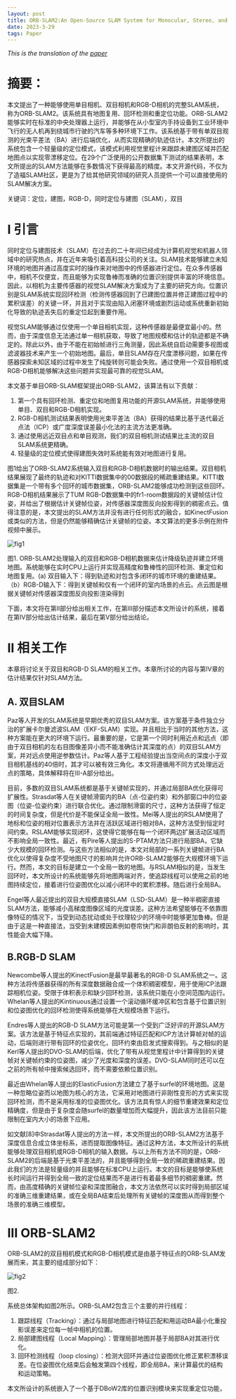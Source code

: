 ```yaml
---
layout: post
title: ORB-SLAM2:An Open-Source SLAM System for Monocular, Stereo, and RGB-D Cameras
date: 2023-3-29 
tags: Paper
---
```


*This is the translation of the [paper](https://arxiv.org/abs/1610.06475)*

# 摘要：

本文提出了一种能够使用单目相机、双目相机和RGB-D相机的完整SLAM系统，称为ORB-SLAM2。该系统具有地图复用、回环检测和重定位功能。ORB-SLAM2能够实时在标准的中央处理器上运行，并能够在从小型室内手持设备到工业环境中飞行的无人机再到绕城市行驶的汽车等多种环境下工作。该系统基于带有单双目观测的光束平差法（BA）进行后端优化，从而实现精确的轨迹估计。本文所提出的系统包含一个轻量级的定位模式，该模式利用视觉里程计来跟踪未建图区域并匹配地图点以实现零漂移定位。在29个广泛使用的公开数据集下测试的结果表明，本文所提出的SLAM方法能够在多数情况下获得最高的精度。本文开源代码，不仅为了造福SLAM社区，更是为了给其他研究领域的研究人员提供一个可以直接使用的SLAM解决方案。

关键词：定位，建图，RGB-D，同时定位与建图（SLAM），双目

# I 引言
同时定位与建图技术（SLAM）在过去的二十年间已经成为计算机视觉和机器人领域中的研究热点，并在近年来吸引着高科技公司的关注。SLAM技术能够建立未知环境的地图并通过高度实时的操作来对地图中的传感器进行定位。在众多传感器中，相机不仅便宜，而且能够为实现鲁棒而准确的位置识别提供丰富的环境信息。因此，以相机为主要传感器的视觉SLAM解决方案成为了主要的研究方向。位置识别是SLAM系统实现回环检测（检测传感器回到了已建图位置并修正建图过程中的累积误差）的关键一环，并且对于实现由陷入闭塞环境或剧烈运动或系统重新初始化导致的轨迹丢失后的重定位起到重要作用。

视觉SLAM能够通过仅使用一个单目相机实现，这种传感器是最便宜最小的。然而，由于深度信息无法通过单一相机获取，导致了地图规模和估计的轨迹都是不确定的。除此以外，由于不能在初始帧进行三角测量，因此系统自启动需要多视图或滤波器技术来产生一个初始地图。最后，单目SLAM存在尺度漂移问题，如果在传感器探索未知区域的过程中发生了纯旋转则可能会失败。通过使用一个双目相机或RGB-D相机能够解决这些问题并实现最可靠的视觉SLAM。

本文基于单目ORB-SLAM框架提出ORB-SLAM2，该算法有以下贡献：

1. 第一个具有回环检测、重定位和地图复用功能的开源SLAM系统，并能够使用单目、双目和RGB-D相机实现。
2. RGB-D相机测试结果表明使用光束平差法（BA）获得的结果比基于迭代最近点法（ICP）或广度深度误差最小化法的主流方法更准确。
3. 通过使用远近双目点和单目观测，我们的双目相机测试结果比主流的双目SLAM系统更精确。
4. 轻量级的定位模式使得建图失效时系统能有效对地图进行复用。

图1给出了ORB-SLAM2系统输入双目和RGB-D相机数据时的输出结果。双目相机结果展现了最终的轨迹和对KITTI数据集中的00数据段的稀疏重建结果。KITTI数据集是一个带有多个回环的城市数据集，ORB-SLAM2能够成功检测到这些回环。RGB-D相机结果展示了TUM RGB-D数据集中的fr1-room数据段的关键帧估计位姿，并给出了根据估计关键帧位姿，对传感器深度图反向投影得到的稠密点云。值得注意的是，本文提出的SLAM方法并没有进行任何形式的融合，如KinectFusion或类似的方法，但是仍然能够精确估计关键帧的位姿。本文算法的更多示例在附件视频中展示。

![fig1](https://effun.xyz/images/ORB-SLAM2/fig1.jpg)

图1. ORB-SLAM2处理输入的双目和RGB-D相机数据来估计降级轨迹并建立环境地图。系统能够在实时CPU上运行并实现高精度和鲁棒性的回环检测、重定位和地图复用。(a) 双目输入下：得到轨迹和对包含多闭环的城市环境的重建结果。（b）RGB-D输入下：得到关键帧和仅有一个闭环的室内场景的点云。点云图是根据关键帧对传感器深度图反向投影渲染得到

下面，本文将在第II部分给出相关工作，在第III部分描述本文所设计的系统，接着在第IV部分给出估计结果，最后在第V部分给出结论。


# II 相关工作

本章将讨论关于双目和RGB-D SLAM的相关工作。本章所讨论的内容与第IV章的估计结果仅针对SLAM方法。

## A. 双目SLAM

Paz等人开发的SLAM系统是早期优秀的双目SLAM方案。该方案基于条件独立分治的扩展卡尔曼滤波SLAM（EKF-SLAM）实现。并且相比于当时的其他方法，这种方案能在更大的环境下运行。最重要的是，它是第一个同时利用近点和远点（即由于双目相机的左右目图像差异小而不能准确估计其深度的点）的双目SLAM方案，并对远点使用逆参数估计。Paz等人基于工程经验提出当空间点的深度小于双目相机基线的40倍时，其才可以被有效三角化。本文将遵循用不同方式处理远近点的策略，具体解释将在III-A部分给出。

目前，多数的双目SLAM系统都是基于关键帧实现的，并通过局部BA优化获得可扩展性。Strasdat等人在关键帧滑窗内的BA（点-位姿约束）和外部窗口中的位姿图（位姿-位姿约束）进行联合优化。通过限制滑窗的尺寸，这种方法获得了恒定的时间复杂度，但是代价是不能保证全局一致性。Mei等人提出的RSLAM使用了地标和位姿的相对位置表示方法并在活跃区域进行相对BA，这种方法受到恒定时间约束。RSLAM能够实现闭环，这使得它能够在每一个闭环两边扩展活动区域而不影响全局一致性。最近，有Pire等人提出的S-PTAM方法只进行局部BA，它缺少大规模的回环检测。与这些方法相似的是，本文对局部的一系列关键帧进行BA优化以使得复杂度不受地图尺寸的影响并允许ORB-SLAM2能够在大规模环境下运行。然而，本文的目标是建立一个全局一致的地图。与RSLAM相似的是，当发生回环时，本文所设计的系统能够先将地图两端对齐，使追踪线程可以使用之前的地图持续定位，接着进行位姿图优化以减小闭环中的累积漂移。随后进行全局BA。

Engel等人最近提出的双目大规模直接SLAM（LSD-SLAM）是一种半稠密直接SLAM方法，能够减小高梯度图像区域的光度误差。这种方法希望能够在不依靠图像特征的情况下，当受到动态扰动或处于纹理较少的环境中时能够更加鲁棒。但是由于这是一种直接法，当受到未建模因素例如卷帘快门和非朗伯反射的影响时，其性能会大幅下降。

## B.RGB-D SLAM

Newcombe等人提出的KinectFusion是最早最著名的RGB-D SLAM系统之一。这种方法将传感器获得的所有深度数据融合成一个体积稠密模型，用于使用ICP法跟踪相机位姿。受限于体积表示和缺少回环检测，该系统只能在小空间范围内运行。Whelan等人提出的Kintinuous通过设置一个滚动循环缓冲区和包含基于位置识别和位姿图优化的回环检测使得系统能够在大规模场景下运行。

Endres等人提出的RGB-D SLAM方法可能是第一个受到广泛好评的开源SLAM方案。该方法是基于特征点实现的，其前端通过特征匹配和ICP方法计算帧对帧的运动，后端则进行带有回环的位姿优化，回环约束由启发式搜索得到。与之相似的是Kerl等人提出的DVO-SLAM的后端，优化了带有从视觉里程计中计算得到的关键帧对关键帧约束的位姿图，减少了光度和深度的误差。DVO-SLAM同时还可以在之前的所有帧中搜索候选回环，而不需要依赖位置识别。

最近由Whelan等人提出的ElasticFusion方法建立了基于surfel的环境地图。这是一种忽略位姿而以地图为核心的方法，它采用对地图进行非刚性变形的方式来实现回环检测，而不是采用标准的位姿图优化。该方法具有惊人的细节重建效果和定位精确度，但是由于复杂度会随surfel的数量增加而大幅提升，因此该方法目前只能限制在室内大小的场景下应用。

如文献[8]中Strasdat等人提出的方法一样，本文所提出的ORB-SLAM2方法基于深度信息合成立体坐标系，进而提取图像特征。通过这种方法，本文所设计的系统能够处理双目相机或RGB-D相机的输入数据。与以上所有方法不同的是，ORB-SLAM2的后端是基于光束平差法的，并且能够得到全局一致的稀疏重建结果。因此我们的方法是轻量级的并且能够在标准CPU上运行。本文的目标是能够使系统长时间运行并得到全局一致的定位结果而不是进行有着最多细节的稠密重建。然而，由高度精确的关键帧位姿和深度图融合，本文方法依然可以实时得到局部区域的准确三维重建结果，或在全局BA结束后处理所有关键帧的深度图从而得到整个场景的准确三维模型。

# III ORB-SLAM2

ORB-SLAM2的双目相机模式和RGB-D相机模式是由基于特征点的ORB-SLAM发展而来，其主要的组成部分如下：

![fig2](https://effun.xyz/images/ORB-SLAM2/fig2.jpg)

图2. 

系统总体架构如图2所示。ORB-SLAM2包含三个主要的并行线程：

1. 跟踪线程（Tracking）：通过与局部地图进行特征匹配和用运动BA最小化重投影误差来定位每一帧中相机的位置。
2. 局部建图线程（Local Mapping）：管理局部地图并基于局部BA对其进行优化。
3. 回环检测线程（loop closing）：检测大回环并通过位姿图优化修正累积漂移误差。在位姿图优化结束后会触发第四个线程，即全局BA，来计算最优的结构和运动策略。

本文所设计的系统嵌入了一个基于DBoW2库的位置识别模块来实现重定位功能，